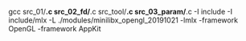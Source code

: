 gcc src_01/**.c src_02_fd/**.c src_tool/**.c  src_03_param/**.c  -I include  -I include/mlx  -L ./modules/minilibx_opengl_20191021 -lmlx -framework OpenGL -framework AppKit